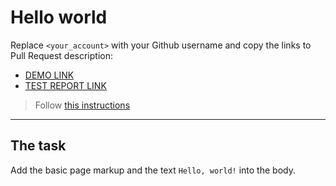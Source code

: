 # Hello world

Replace `<your_account>` with your Github username and copy the links to Pull Request description:

- [DEMO LINK](https://La-La-Op.github.io/layout_hello-world/)
- [TEST REPORT LINK](https://La-La-Op.github.io/layout_hello-world/report/html_report/)

> Follow [this instructions](https://mate-academy.github.io/layout_task-guideline/#how-to-solve-the-layout-tasks-on-github)

---

## The task

Add the basic page markup and the text `Hello, world!` into the body.
